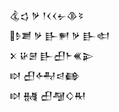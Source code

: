 <div class='block'>
<div class='line'>𒆬𒌓 𒃻 𒁹𒌋𒌋𒉡𒆠𒂟</div>
<div class='line'>𒊩𒋢 𒃻 𒃲𒂍 𒃻 𒃲𒊕</div>
<div class='line'>𒉽 𒄩𒇧 𒃲𒌷𒈨𒌍𒉌</div>
<div class='line'>𒊭 𒌷𒅈𒁀𒂵</div>
<div class='line'>𒊭 𒉆 𒌷𒆷𒄭𒊑</div>
</div>